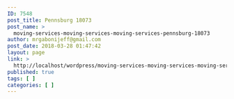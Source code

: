```yaml
---
ID: 7548
post_title: Pennsburg 18073
post_name: >
  moving-services-moving-services-moving-services-pennsburg-18073
author: mrgabonijeff@gmail.com
post_date: 2018-03-28 01:47:42
layout: page
link: >
  http://localhost/wordpress/moving-services-moving-services-moving-services-pennsburg-18073/
published: true
tags: [ ]
categories: [ ]
---
```

